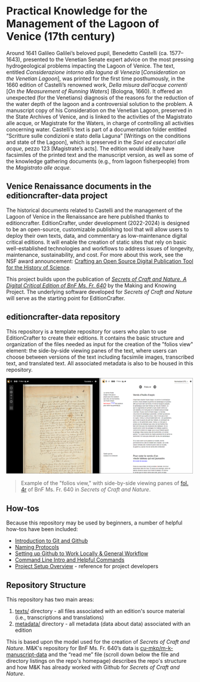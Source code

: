 # Practical Knowledge for the Management of the Lagoon of Venice (17th  century)

Around 1641 Galileo Galilei’s beloved pupil, Benedetto Castelli (ca. 1577–1643), presented to the Venetian Senate expert advice on the most pressing hydrogeological problems impacting the Lagoon of Venice. The text, entitled *Considerazione intorno alla laguna di Venezia* [*Consideration on the Venetian Lagoon*], was printed for the first time posthumously, in the 1660 edition of Castelli’s renowned work, *Della misura dell’acque correnti* [*On the Measurement of Running Waters*] (Bologna, 1660). It offered an unexpected (for the Venetians) diagnosis of the reasons for the reduction of the water depth of the lagoon and a controversial solution to the problem. A manuscript copy of his Consideration on the Venetian Lagoon, preserved in the State Archives of Venice, and is linked to the activities of the Magistrato alle acque, or Magistrate for the Waters, in charge of controlling all activities concerning water. Castelli’s text is part of a documentation folder entitled “Scritture sulle condizioni e stato della Laguna” [Writings on the conditions and state of the Lagoon], which is preserved in the *Savi ed esecutori alle acque*, pezzo 123 [Magistrate’s acts]. The edition would ideally have facsimiles of the printed text and the manuscript version, as well as some of the knowledge gathering documents (e.g., from lagoon fisherpeople) from the *Magistrato alle acque*.

## Venice Renaissance documents in the editioncrafter-data project

The historical documents related to Castelli and the management of the Lagoon of Venice in the Renaissance are here published thanks to editioncrafter. EditionCrafter, under development (2022-2024) is designed to be an open-source, customizable publishing tool that will allow users to deploy their own texts, data, and commentary as low-maintenance digital critical editions. It will enable the creation of static sites that rely on basic well-established technologies and workflows to address issues of longevity, maintenance, sustainability, and cost. For more about this work, see the NSF award announcement: [Crafting an Open Source Digital Publication Tool for the History of Science](https://www.nsf.gov/awardsearch/showAward?AWD_ID=2218218&HistoricalAwards=false).

This project builds upon the publication of *[Secrets of Craft and Nature. A Digital Critical Edition of BnF Ms. Fr. 640](https://edition640.makingandknowing.org/#/)* by the Making and Knowing Project. The underlying software developed for *Secrets of Craft and Nature* will serve as the starting point for EditionCrafter. 

## editioncrafter-data repository

This repository is a template repository for users who plan to use EditionCrafter to create their editions. It contains the basic structure and organization of the files needed as input for the creation of the "folios view" element: the side-by-side viewing panes of the text, where users can choose between versions of the text including facsimile images, transcribed text, and translated text. All associated metadata is also to be housed in this repository.

<img src="https://raw.githubusercontent.com/cu-mkp/edition-webpages/master/images/howtouse-dualpane.png" alt="how-to-use-dualpane" width="500">

> Example of the "folios view," with side-by-side viewing panes of [fol. 4r](https://edition640.makingandknowing.org/#/folios/4r/f/4r/tl) of BnF Ms. Fr. 640 in *Secrets of Craft and Nature*.


## How-tos

Because this repository may be used by beginners, a number of helpful how-tos have been included:
- [Introduction to Git and Github](how-tos/intro-to-github.md)
- [Naming Protocols](how-tos/naming-protocols.md)
- [Setting up Github to Work Locally & General Workflow](how-tos/github-local-setup-and-workflow.md)
- [Command Line Intro and Helpful Commands](how-tos/command-line.md)
- [Project Setup Overview](how-tos/project-setup.md) - reference for project developers

## Repository Structure

This repository has two main areas: 
1. [texts/](texts/) directory - all files associated with an edition's source material (i.e., transcriptions and translations)
2. [metadata/](metadata/) directory - all metadata (data about data) associated with an edition

This is based upon the model used for the creation of *Secrets of Craft and Nature*. M&K's repository for BnF Ms. Fr. 640’s data is [cu-mkp/m-k-manuscript-data](https://github.com/cu-mkp/m-k-manuscript-data) and the “read me” file (scroll down below the file and directory listings on the repo's homepage) describes the repo's structure and how M&K has already worked with Github for *Secrets of Craft and Nature*.
